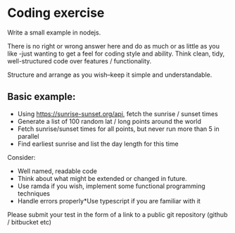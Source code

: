# Coding exercise

Write a small example in nodejs.

There is no right or wrong answer here and do as much or as little as you like -just wanting to get a feel for coding style and ability.
Think clean, tidy, well-structured code over features / functionality.

Structure and arrange as you wish–keep it simple and understandable.

## Basic example:
* Using https://sunrise-sunset.org/api, fetch the sunrise / sunset times
* Generate a list of 100 random lat / long points around the world
* Fetch sunrise/sunset times for all points, but never run more than 5 in parallel
* Find earliest sunrise and list the day length for this time

Consider:
* Well named, readable code
* Think about what might be extended or changed in future.
* Use ramda if you wish, implement some functional programming techniques
* Handle errors properly*Use typescript if you are familiar with it

Please submit your test in the form of a link to a public git repository (github / bitbucket etc)
